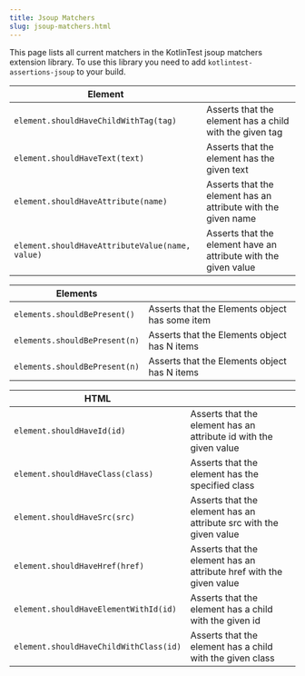 ```yaml
---
title: Jsoup Matchers
slug: jsoup-matchers.html
---
```





This page lists all current matchers in the KotlinTest jsoup matchers extension library. To use this library
 you need to add `kotlintest-assertions-jsoup` to your build.

| Element | |
| --- | --- |
| `element.shouldHaveChildWithTag(tag)` | Asserts that the element has a child with the given tag  |
| `element.shouldHaveText(text)` | Asserts that the element has the given text  |
| `element.shouldHaveAttribute(name)` | Asserts that the element has an attribute with the given name |
| `element.shouldHaveAttributeValue(name, value)` | Asserts that the element have an attribute with the given value  |

| Elements | |
| --- | --- |
| `elements.shouldBePresent()` | Asserts that the Elements object has some item |
| `elements.shouldBePresent(n)` | Asserts that the Elements object has N items |
| `elements.shouldBePresent(n)` | Asserts that the Elements object has N items |

| HTML | |
| --- | --- |
| `element.shouldHaveId(id)` | Asserts that the element has an attribute id with the given value |
| `element.shouldHaveClass(class)` | Asserts that the element has the specified class |
| `element.shouldHaveSrc(src)` | Asserts that the element has an attribute src with the given value |
| `element.shouldHaveHref(href)` | Asserts that the element has an attribute href with the given value |
| `element.shouldHaveElementWithId(id)` | Asserts that the element has a child with the given id |
| `element.shouldHaveChildWithClass(id)` | Asserts that the element has a child with the given class |
